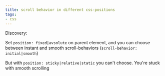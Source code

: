 ```yaml
---
title: scroll behavior in different css-positions
tags:
- css
---
```


Discovery:

Set `position: fixed|avsolute` on parent element, and you can choose between instant and smooth scroll-behaviors (`scroll-behavior: initial|smooth`)

But with `position: sticky|relative|static` you can't choose. You're stuck with smooth scrolling

